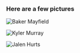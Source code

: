 ### Here are a few pictures

![Baker Mayfield](https://www.google.com/imgres?imgurl=https%3A%2F%2Fwww.si.com%2F.image%2Ft_share%2FMTY4MTA2ODk4NzQ2NzEzMzYx%2Fbaker-mayfield-oklahoma-sooners-heisman-trophy-controversyjpg.jpg&imgrefurl=https%3A%2F%2Fwww.si.com%2Fcollege%2F2017%2F11%2F28%2Foklahoma-sooners-baker-mayfield-heisman-playoff&docid=eAFokF2ZD3lDcM&tbnid=R6K38X30-0Z34M%3A&vet=10ahUKEwiXs4LFx6HmAhVYgp4KHZBRDpsQMwitASgHMAc..i&w=1200&h=668&bih=754&biw=1536&q=oklahoma%20sooners%20baker%20mayfield&ved=0ahUKEwiXs4LFx6HmAhVYgp4KHZBRDpsQMwitASgHMAc&iact=mrc&uact=8)

![Kyler Murray](https://www.google.com/url?sa=i&source=images&cd=&ved=2ahUKEwie2rrc-KHmAhVRVK0KHTmMA8gQjRx6BAgBEAQ&url=https%3A%2F%2Fthefootballbrainiacs.com%2F100-days-to-football-time-in-oklahoma-1-kyler-murray&psig=AOvVaw002n7U2Lox6z2lPSnlO7t-&ust=1575753309541797)

![Jalen Hurts](https://dbukjj6eu5tsf.cloudfront.net/soonersports.com/images/2019/9/30/20190928_TexasTech_Hurts_JG_23_WEB.jpg)

